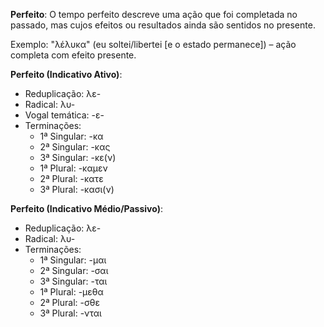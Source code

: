 **Perfeito**:
O tempo perfeito descreve uma ação que foi completada no passado, mas cujos efeitos ou resultados ainda são sentidos no presente.

Exemplo: "λέλυκα" (eu soltei/libertei [e o estado permanece]) – ação completa com efeito presente.


**Perfeito (Indicativo Ativo)**:
- Reduplicação: λε-
- Radical: λυ-
- Vogal temática: -ε-
- Terminações:
  - 1ª Singular: -κα
  - 2ª Singular: -κας
  - 3ª Singular: -κε(ν)
  - 1ª Plural: -καμεν
  - 2ª Plural: -κατε
  - 3ª Plural: -κασι(ν)

**Perfeito (Indicativo Médio/Passivo)**:
- Reduplicação: λε-
- Radical: λυ-
- Terminações:
  - 1ª Singular: -μαι
  - 2ª Singular: -σαι
  - 3ª Singular: -ται
  - 1ª Plural: -μεθα
  - 2ª Plural: -σθε
  - 3ª Plural: -νται

